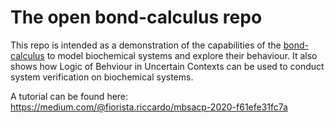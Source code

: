 # The open bond-calculus repo
This repo is intended as a demonstration of the capabilities of the [bond-calculus](https://arxiv.org/abs/1804.07603) to model biochemical systems and explore their behaviour. It also shows how Logic of Behviour in Uncertain Contexts can be used to conduct system verification on biochemical systems.

A tutorial can be found here: https://medium.com/@fiorista.riccardo/mbsacp-2020-f61efe31fc7a